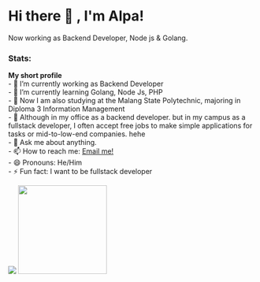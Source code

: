 # Hi there 👋 , I'm Alpa!
Now working as Backend Developer, Node js & Golang.

### Stats:
 <summary><strong>My short profile</strong></summary>
    - 🔭 I’m currently working as Backend Developer </br>
    - 🌱 I’m currently learning Golang, Node Js, PHP </br>
    - 👯 Now I am also studying at the Malang State Polytechnic, majoring in Diploma 3 Information Management</br>
    - 🤔 Although in my office as a backend developer. but in my campus as a fullstack developer, I often accept free jobs to make simple applications for tasks or mid-to-low-end companies. hehe </br>
    - 💬 Ask me about anything.</br>
    - 📫 How to reach me: <a href="mailto:tokferdian100@gmail.com">Email me!</a>  </br>
    - 😄 Pronouns: He/Him </br>
    - ⚡ Fun fact: I want to be fullstack developer </br>
<p>
    <img src="https://github-readme-stats.vercel.app/api?username=alpardfm&hide=contribs,prs&show_icons=true&hide_border=true&title_color=000" />
    <img src="https://github-readme-stats.vercel.app/api/top-langs/?username=alpardfm&layout=compact" height=180 />
</p>

<!---
- 👋 Hi, I’m @alpardfm
- 👀 I’m interested in ...
- 🌱 I’m currently learning ...
- 💞️ I’m looking to collaborate on ...
- 📫 How to reach me ...
--->

<!---
alpardfm/alpardfm is a ✨ special ✨ repository because its `README.md` (this file) appears on your GitHub profile.
You can click the Preview link to take a look at your changes.
--->
